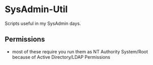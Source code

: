 # SysAdmin-Util
Scripts useful in my SysAdmin days. 

## Permissions
- most of these require you run them as NT Authority System/Root because of Active Directory/LDAP Permissions


